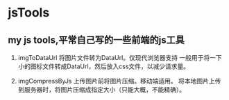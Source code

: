 # jsTools
my js tools,平常自己写的一些前端的js工具
--------------
1. imgToDataUrl 将图片文件转为DataUrl。仅现代浏览器支持
    一般用于将一下小的图标文件转成DataUrl，然后放入css文件，以减少请求量。
    
2. imgCompressByJs 上传图片前将图片压缩。移动端适用。
    将本地图片上传到服务器时，将图片压缩成指定大小（只能大概，不能精确）。
    
